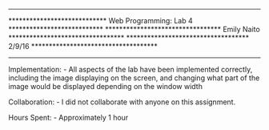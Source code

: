 *******************************************************************************
**************************** Web Programming: Lab 4 ***************************
********************************* Emily Naito *********************************
*********************************** 2/9/16 ************************************
*******************************************************************************

Implementation:
	- All aspects of the lab have been implemented correctly, including the
	  image displaying on the screen, and changing what part of the image would
	  be displayed depending on the window width

Collaboration:
	- I did not collaborate with anyone on this assignment.

Hours Spent:
	- Approximately 1 hour